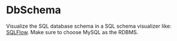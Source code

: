 # DbSchema

Visualize the SQL database schema in a SQL schema visualizer like: [SQLFlow](https://sqlflow.gudusoft.com). Make sure to choose MySQL as the RDBMS.
